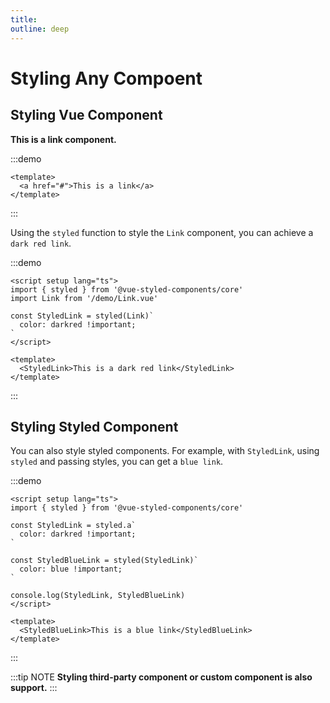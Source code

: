 ```yaml
---
title:
outline: deep
---
```


# Styling Any Compoent

## Styling Vue Component

**This is a link component.**

:::demo

```vue
<template>
  <a href="#">This is a link</a>
</template>
```

:::

Using the `styled` function to style the `Link` component, you can achieve a `dark red link`.

:::demo

```vue
<script setup lang="ts">
import { styled } from '@vue-styled-components/core'
import Link from '/demo/Link.vue'

const StyledLink = styled(Link)`
  color: darkred !important;
`
</script>

<template>
  <StyledLink>This is a dark red link</StyledLink>
</template>
```

:::

## Styling Styled Component

You can also style styled components. For example, with `StyledLink`, using `styled` and passing styles, you can get
a `blue link`.

:::demo

```vue
<script setup lang="ts">
import { styled } from '@vue-styled-components/core'

const StyledLink = styled.a`
  color: darkred !important;
`

const StyledBlueLink = styled(StyledLink)`
  color: blue !important;
`

console.log(StyledLink, StyledBlueLink)
</script>

<template>
  <StyledBlueLink>This is a blue link</StyledBlueLink>
</template>
```

:::

:::tip NOTE
**Styling third-party component or custom component is also support.**
:::
